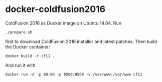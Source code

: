 docker-coldfusion2016
===================

ColdFusion 2016 as Docker image on Ubuntu 14.04. Run

    ./prepare.sh

first to download ColdFusion 2016 installer and latest patches. Then build the Docker container:

    docker build -t cf11 .

And run it with:

    docker run -d -p 80:80 -p 8500:8500 -v /var/www:/var/www cf11
